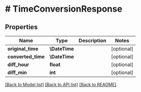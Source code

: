 # # TimeConversionResponse

## Properties

Name | Type | Description | Notes
------------ | ------------- | ------------- | -------------
**original_time** | **\DateTime** |  | [optional]
**converted_time** | **\DateTime** |  | [optional]
**diff_hour** | **float** |  | [optional]
**diff_min** | **int** |  | [optional]

[[Back to Model list]](../../README.md#models) [[Back to API list]](../../README.md#endpoints) [[Back to README]](../../README.md)
